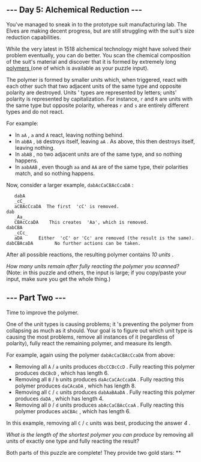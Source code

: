 ##  \--- Day 5: Alchemical Reduction ---

You've managed to sneak in to the prototype suit manufacturing lab. The Elves
are making decent progress, but are still struggling with the suit's size
reduction capabilities.

While the very latest in 1518 alchemical technology might have solved their
problem eventually, you can do better. You scan the chemical composition of
the suit's material and discover that it is formed by extremely long [
polymers ](https://en.wikipedia.org/wiki/Polymer) (one of which is  available
as your puzzle input).

The polymer is formed by smaller _units_ which, when triggered, react with
each other such that two adjacent units of the same type and opposite polarity
are destroyed. Units ' types are represented by letters; units' polarity is
represented by capitalization. For instance, ` r ` and ` R ` are units with
the same type but opposite polarity, whereas ` r ` and ` s ` are entirely
different types and do not react.

For example:

  * In ` aA ` , ` a ` and ` A ` react, leaving nothing behind. 
  * In ` abBA ` , ` bB ` destroys itself, leaving ` aA ` . As above, this then destroys itself, leaving nothing. 
  * In ` abAB ` , no two adjacent units are of the same type, and so nothing happens. 
  * In ` aabAAB ` , even though ` aa ` and ` AA ` are of the same type, their polarities match, and so nothing happens. 

Now, consider a larger example, ` dabAcCaCBAcCcaDA ` :

    
    
      
       dabA
       _cC_
       aCBAcCcaDA  The first  'cC' is removed.
    dab
       _Aa_
       CBAcCcaDA    This creates  'Aa', which is removed.
    dabCBA
       _cCc_
       aDA      Either  'cC' or 'Cc' are removed (the result is the same).
    dabCBAcaDA        No further actions can be taken.
      
     

After all possible reactions, the resulting polymer contains _10 units_ .

_How many units remain after fully reacting the polymer you scanned?_ (Note:
in this puzzle and others, the input is large; if you copy/paste your input,
make sure you get the whole thing.)

##  \--- Part Two ---

Time to improve the polymer.

One of the unit types is causing problems; it 's preventing the polymer from
collapsing as much as it should. Your goal is to figure out which unit type is
causing the most problems, remove all instances of it (regardless of
polarity), fully react the remaining polymer, and measure its length.

For example, again using the polymer ` dabAcCaCBAcCcaDA ` from above:

  * Removing all ` A ` / ` a ` units produces ` dbcCCBcCcD ` . Fully reacting this polymer produces ` dbCBcD ` , which has length 6. 
  * Removing all ` B ` / ` b ` units produces ` daAcCaCAcCcaDA ` . Fully reacting this polymer produces ` daCAcaDA ` , which has length 8. 
  * Removing all ` C ` / ` c ` units produces ` dabAaBAaDA ` . Fully reacting this polymer produces ` daDA ` , which has length 4. 
  * Removing all ` D ` / ` d ` units produces ` abAcCaCBAcCcaA ` . Fully reacting this polymer produces ` abCBAc ` , which has length 6. 

In this example, removing all ` C ` / ` c ` units was best, producing the
answer _4_ .

_What is the length of the shortest polymer you can produce_ by removing all
units of exactly one type and fully reacting the result?

Both parts of this puzzle are complete! They provide two gold stars: **

